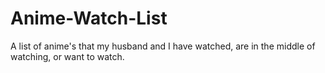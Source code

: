 # Anime-Watch-List
A list of anime's that my husband and I have watched, are in the middle of watching, or want to watch.

